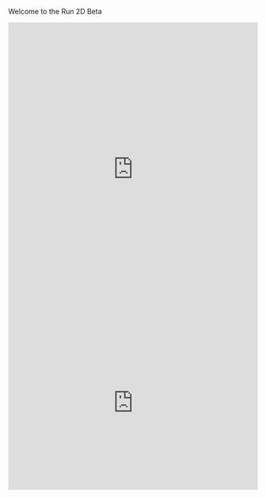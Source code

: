 Welcome to the Run 2D Beta

<div style="position:relative;height:0;padding-bottom:117.6%;overflow:hidden;"><iframe style="position:absolute;top:0;left:0;width:100%;height:100%;" src="https://arcade.makecode.com/---run?id=_T584YdiAM0E0" allowfullscreen="allowfullscreen" sandbox="allow-popups allow-forms allow-scripts allow-same-origin" frameborder="0"></iframe></div>




<div style="position:relative;height:0;padding-bottom:70%;overflow:hidden;"><iframe style="position:absolute;top:0;left:0;width:100%;height:100%;" src="https://arcade.makecode.com/#pub:_T584YdiAM0E0" frameborder="0" sandbox="allow-popups allow-forms allow-scripts allow-same-origin"></iframe></div>
